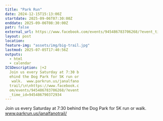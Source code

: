 ```yaml
---
title: "Park Run"
date: 2024-12-15T15:13:00Z
startdate: 2025-09-06T07:30:00Z
enddate: 2025-09-06T08:30:00Z
patr: false
external_url: https://www.facebook.com/events/945486783706268/?event_time_id=945486790372934
layout: post
location: 
feature-img: "assets/img/big-trail.jpg"
lastmod: 2025-07-05T17:40:56Z
outputs:
  - html
  - calendar
ICSDescription: |+2
  Join us every Saturday at 7:30 b  ehind the Dog Park for 5K run or   walk.  www.parkrun.us/janalfano  trail/\n\nhttps://www.facebook.c  om/events/945486783706268/?event  _time_id=945486790372934
---
```


Join us every Saturday at 7&#58;30 behind the Dog Park for 5K run or walk.  www.parkrun.us/janalfanotrail/<br>
  <br>
  
